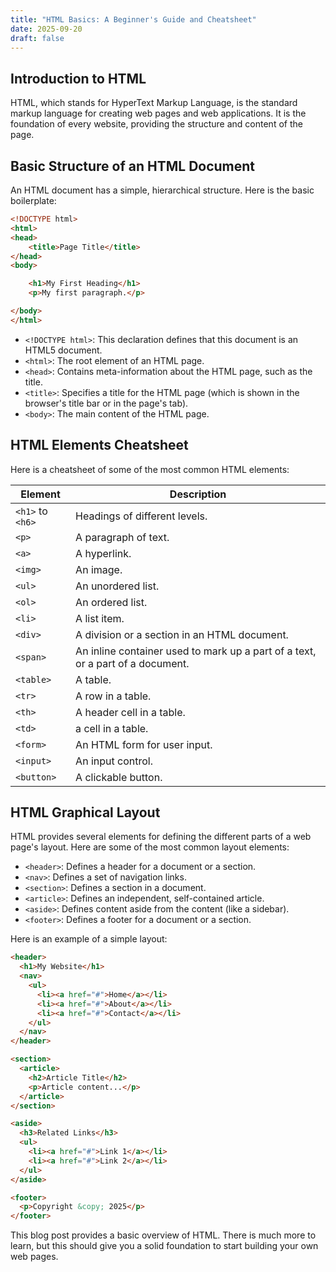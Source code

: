 ```yaml
---
title: "HTML Basics: A Beginner's Guide and Cheatsheet"
date: 2025-09-20
draft: false
---
```


## Introduction to HTML

HTML, which stands for HyperText Markup Language, is the standard markup language for creating web pages and web applications. It is the foundation of every website, providing the structure and content of the page.

## Basic Structure of an HTML Document

An HTML document has a simple, hierarchical structure. Here is the basic boilerplate:

```html
<!DOCTYPE html>
<html>
<head>
    <title>Page Title</title>
</head>
<body>

    <h1>My First Heading</h1>
    <p>My first paragraph.</p>

</body>
</html>
```

*   `<!DOCTYPE html>`: This declaration defines that this document is an HTML5 document.
*   `<html>`: The root element of an HTML page.
*   `<head>`: Contains meta-information about the HTML page, such as the title.
*   `<title>`: Specifies a title for the HTML page (which is shown in the browser's title bar or in the page's tab).
*   `<body>`: The main content of the HTML page.

## HTML Elements Cheatsheet

Here is a cheatsheet of some of the most common HTML elements:

| Element | Description |
|---|---|
| `<h1>` to `<h6>` | Headings of different levels. |
| `<p>` | A paragraph of text. |
| `<a>` | A hyperlink. |
| `<img>` | An image. |
| `<ul>` | An unordered list. |
| `<ol>` | An ordered list. |
| `<li>` | A list item. |
| `<div>` | A division or a section in an HTML document. |
| `<span>` | An inline container used to mark up a part of a text, or a part of a document. |
| `<table>` | A table. |
| `<tr>` | A row in a table. |
| `<th>` | A header cell in a table. |
| `<td>` | a cell in a table. |
| `<form>` | An HTML form for user input. |
| `<input>` | An input control. |
| `<button>` | A clickable button. |

## HTML Graphical Layout

HTML provides several elements for defining the different parts of a web page's layout. Here are some of the most common layout elements:

*   `<header>`: Defines a header for a document or a section.
*   `<nav>`: Defines a set of navigation links.
*   `<section>`: Defines a section in a document.
*   `<article>`: Defines an independent, self-contained article.
*   `<aside>`: Defines content aside from the content (like a sidebar).
*   `<footer>`: Defines a footer for a document or a section.

Here is an example of a simple layout:

```html
<header>
  <h1>My Website</h1>
  <nav>
    <ul>
      <li><a href="#">Home</a></li>
      <li><a href="#">About</a></li>
      <li><a href="#">Contact</a></li>
    </ul>
  </nav>
</header>

<section>
  <article>
    <h2>Article Title</h2>
    <p>Article content...</p>
  </article>
</section>

<aside>
  <h3>Related Links</h3>
  <ul>
    <li><a href="#">Link 1</a></li>
    <li><a href="#">Link 2</a></li>
  </ul>
</aside>

<footer>
  <p>Copyright &copy; 2025</p>
</footer>
```

This blog post provides a basic overview of HTML. There is much more to learn, but this should give you a solid foundation to start building your own web pages.
